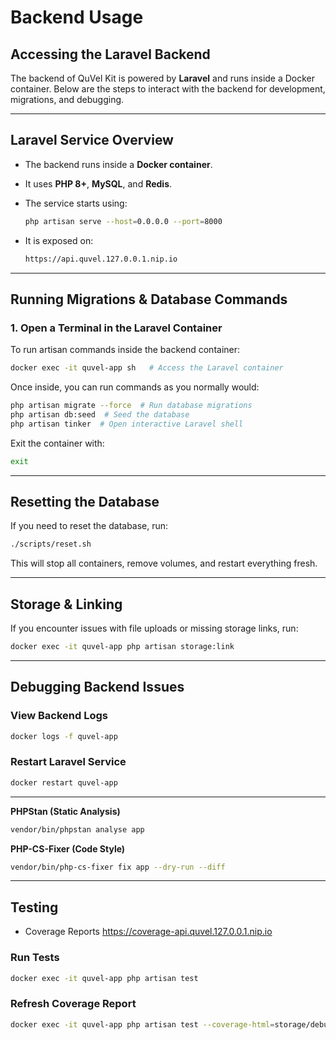 # Backend Usage

## Accessing the Laravel Backend

The backend of QuVel Kit is powered by **Laravel** and runs inside a Docker container. Below are the steps to interact with the backend for development, migrations, and debugging.

---

## Laravel Service Overview

- The backend runs inside a **Docker container**.
- It uses **PHP 8+**, **MySQL**, and **Redis**.
- The service starts using:

  ```bash
  php artisan serve --host=0.0.0.0 --port=8000
  ```

- It is exposed on:

  ```bash
  https://api.quvel.127.0.0.1.nip.io
  ```

---

## Running Migrations & Database Commands

### **1️. Open a Terminal in the Laravel Container**

To run artisan commands inside the backend container:

```bash
docker exec -it quvel-app sh   # Access the Laravel container
```

Once inside, you can run commands as you normally would:

```bash
php artisan migrate --force  # Run database migrations
php artisan db:seed  # Seed the database
php artisan tinker  # Open interactive Laravel shell
```

Exit the container with:

```bash
exit
```

---

## Resetting the Database

If you need to reset the database, run:

```bash
./scripts/reset.sh
```

This will stop all containers, remove volumes, and restart everything fresh.

---

## Storage & Linking

If you encounter issues with file uploads or missing storage links, run:

```bash
docker exec -it quvel-app php artisan storage:link
```

---

## Debugging Backend Issues

### View Backend Logs

```bash
docker logs -f quvel-app
```

### Restart Laravel Service

```bash
docker restart quvel-app
```

---

**PHPStan (Static Analysis)**  

```sh
vendor/bin/phpstan analyse app
```

**PHP-CS-Fixer (Code Style)**  

```sh
vendor/bin/php-cs-fixer fix app --dry-run --diff
```

---

## Testing

- Coverage Reports <https://coverage-api.quvel.127.0.0.1.nip.io>

### Run Tests

```bash
docker exec -it quvel-app php artisan test
```

### Refresh Coverage Report

```bash
docker exec -it quvel-app php artisan test --coverage-html=storage/debug/coverage
```
